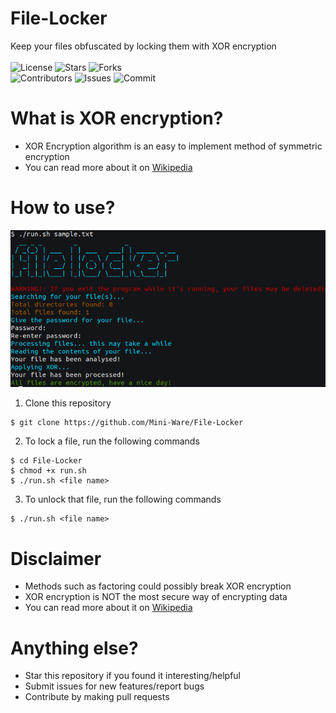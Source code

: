 # File-Locker
Keep your files obfuscated by locking them with XOR encryption</br></br>
![License](https://img.shields.io/github/license/Mini-Ware/File-Locker)
![Stars](https://img.shields.io/github/stars/Mini-Ware/File-Locker)
![Forks](https://img.shields.io/github/forks/Mini-Ware/File-Locker)<br>
![Contributors](https://img.shields.io/github/contributors/Mini-Ware/File-Locker)
![Issues](https://img.shields.io/github/issues/Mini-Ware/File-Locker)
![Commit](https://img.shields.io/github/last-commit/Mini-Ware/File-Locker)
# What is XOR encryption?
- XOR Encryption algorithm is an easy to implement method of symmetric encryption
- You can read more about it on [Wikipedia](https://en.wikipedia.org/wiki/XOR_cipher)
# How to use?
![](https://github.com/Mini-Ware/File-Locker/blob/main/example.png)
1) Clone this repository
```shell
$ git clone https://github.com/Mini-Ware/File-Locker
```
2) To lock a file, run the following commands
```shell
$ cd File-Locker
$ chmod +x run.sh
$ ./run.sh <file name>
```
3) To unlock that file, run the following commands
```shell
$ ./run.sh <file name>
```
# Disclaimer
- Methods such as factoring could possibly break XOR encryption
- XOR encryption is NOT the most secure way of encrypting data
- You can read more about it on [Wikipedia](https://en.m.wikibooks.org/wiki/Cryptography/Breaking_Vigen%C3%A8re_cipher)
# Anything else?
- Star this repository if you found it interesting/helpful
- Submit issues for new features/report bugs
- Contribute by making pull requests
